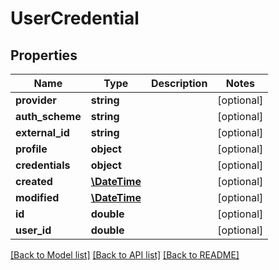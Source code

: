 # UserCredential

## Properties
Name | Type | Description | Notes
------------ | ------------- | ------------- | -------------
**provider** | **string** |  | [optional] 
**auth_scheme** | **string** |  | [optional] 
**external_id** | **string** |  | [optional] 
**profile** | **object** |  | [optional] 
**credentials** | **object** |  | [optional] 
**created** | [**\DateTime**](\DateTime.md) |  | [optional] 
**modified** | [**\DateTime**](\DateTime.md) |  | [optional] 
**id** | **double** |  | [optional] 
**user_id** | **double** |  | [optional] 

[[Back to Model list]](../README.md#documentation-for-models) [[Back to API list]](../README.md#documentation-for-api-endpoints) [[Back to README]](../README.md)


